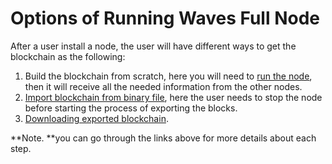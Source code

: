 # Options of Running Waves Full Node

After a user install a node, the user will have different ways to get the blockchain as the following:

1. Build the blockchain from scratch, here you will need to [run the node](/waves-full-node/how-to-install-a-node/how-to-install-a-node.md), then it will receive all the needed information from the other nodes.
2. [Import blockchain from binary file](/waves-full-node/export-and-import-from-the-blockchain.md), here the user needs to stop the node before starting the process of exporting the blocks.
3. [Downloading exported blockchain](/waves-full-node/state-downloading-and-applying.md).

**Note. **you can go through the links above for more details about each step.

